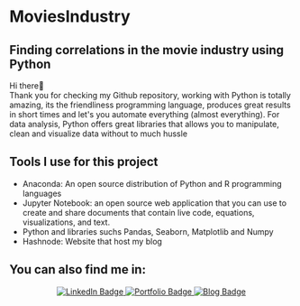 <h1> MoviesIndustry </h1>

<h2> Finding correlations in the movie industry using Python </h2>
  
  <p> Hi there👋 <br>
  Thank you for checking my Github repository, working with Python is totally amazing, its the friendliness programming language, produces great results in short times and let's you automate everything (almost everything). For data analysis, Python offers great libraries that allows you to manipulate, clean and visualize data without to much hussle</p>
  
  <h2>Tools I use for this project</h2>
  
  <ul>
<li> Anaconda: An open source distribution of Python and R programming languages</li>
<li>Jupyter Notebook: an open source web application that you can use to create and share documents that contain live code, equations, visualizations, and text.</li>
<li>Python and libraries suchs Pandas, Seaborn, Matplotlib and Numpy</li> 
<li>Hashnode: Website that host my blog</li>
</ul>

<h2>You can also find me in:</h2>
<div id="badges" align="center">
  <a href="https://www.linkedin.com/in/erikaapabontriana/">
    <img src="https://img.shields.io/badge/LinkedIn-blue?style=for-the-badge&logo=linkedin&logoColor=white" alt="LinkedIn Badge"/>
  </a>
  <a href="https://erikapabon.github.io/">
    <img src="https://img.shields.io/badge/Portfolio-Here!-brightgreen&logoColor=white?style=for-the-badge" alt="Portfolio Badge"/>
  </a>
   <a href="https://erikapabon.hashnode.dev/">
    <img src="https://img.shields.io/badge/Blog-Here!-green?style=for-the-badge&logo=blog" alt="Blog Badge"/>
  </a>
</div>


